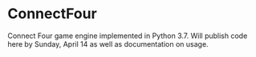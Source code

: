 # ConnectFour
Connect Four game engine implemented in Python 3.7.
Will publish code here by Sunday, April 14  as well as documentation on usage.


